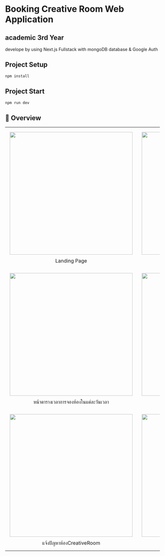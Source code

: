 
# Booking Creative Room Web Application
## 	academic 3rd Year
develope by using Next.js Fullstack with mongoDB database & Google Auth

## Project Setup
``` bash
npm install
```
## Project Start
``` bash
npm run dev
```

## 📖 Overview

<table cellpadding="10" cellspacing="10">
  <tr>
    <td align="center" style="padding: 15px;">
      <img src="https://github.com/user-attachments/assets/e05ca798-6e1e-4dd0-a275-6f794642b4a5"width="400" style="margin-bottom:10px;" /><br>
       Landing Page
    </td>
    <td align="center" style="padding: 15px;">
    <img src="https://github.com/user-attachments/assets/38331435-cbef-48ab-9fc1-361fa309ea7d"  width="400" style="margin-bottom:10px;"/><br>
      หน้าแสดงห้อง Creative Room 
    </td>
  </tr>
  <tr>
    <td align="center" style="padding: 15px;">
      <img src="https://github.com/user-attachments/assets/60b22aff-21d5-432b-9c6e-1aee2ac7795a"width="400" style="margin-bottom:10px;"/><br>
       หน้าตารางเวลาการจองห้องในแต่ละวันเวลา
    </td>
    <td align="center" style="padding: 15px;">
      <img  src="https://github.com/user-attachments/assets/da26a20c-d90b-4252-8819-6253ba6e029e" width="400" style="margin-bottom:10px;"/><br>
       หน้ารายละเอียดและ Form สำหรับจองห้อง
    </td>
  </tr>
  <tr>
    <td align="center" style="padding: 15px;">
      <img  src="https://github.com/user-attachments/assets/efd7714c-c80d-475e-b4da-01a13725ce58" width="400" style="margin-bottom:10px;"/><br>
       แจ้งปัญหาห้องCreativeRoom
    </td>
    <td align="center" style="padding: 15px;">
      <img src="https://github.com/user-attachments/assets/7d4eb99f-66c6-46ef-8e11-a1481b996df1"width="400" style="margin-bottom:10px;"/><br>
       หน้าแสดงปัญหาสำหรับเจ้าหน้าที่
    </td>
  </tr>
